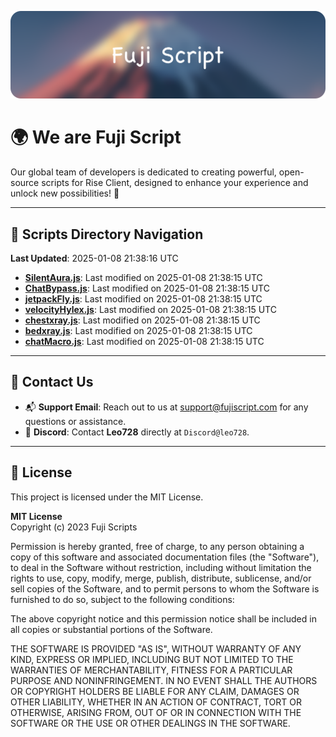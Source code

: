 ![Banner](.github/b.webp)

# 🌍 **We are Fuji Script**

Our global team of developers is dedicated to creating powerful, open-source scripts for Rise Client, designed to enhance your experience and unlock new possibilities! 🌟

---
<!-- SCRIPTS_NAVIGATION_START -->
## 📂 **Scripts Directory Navigation**

**Last Updated**: 2025-01-08 21:38:16 UTC

- **[SilentAura.js](scripts/SilentAura.js)**: Last modified on 2025-01-08 21:38:15 UTC
- **[ChatBypass.js](scripts/ChatBypass.js)**: Last modified on 2025-01-08 21:38:15 UTC
- **[jetpackFly.js](scripts/jetpackFly.js)**: Last modified on 2025-01-08 21:38:15 UTC
- **[velocityHylex.js](scripts/velocityHylex.js)**: Last modified on 2025-01-08 21:38:15 UTC
- **[chestxray.js](scripts/chestxray.js)**: Last modified on 2025-01-08 21:38:15 UTC
- **[bedxray.js](scripts/bedxray.js)**: Last modified on 2025-01-08 21:38:15 UTC
- **[chatMacro.js](scripts/chatMacro.js)**: Last modified on 2025-01-08 21:38:15 UTC

<!-- SCRIPTS_NAVIGATION_END -->

---

## 💬 **Contact Us**  
- 📬 **Support Email**: Reach out to us at [support@fujiscript.com](mailto:support@fujiscript.com) for any questions or assistance.  
- 💬 **Discord**: Contact **Leo728** directly at `Discord@leo728`.

---

## 📜 **License**

This project is licensed under the MIT License.  

**MIT License**  
Copyright (c) 2023 Fuji Scripts  

Permission is hereby granted, free of charge, to any person obtaining a copy of this software and associated documentation files (the "Software"), to deal in the Software without restriction, including without limitation the rights to use, copy, modify, merge, publish, distribute, sublicense, and/or sell copies of the Software, and to permit persons to whom the Software is furnished to do so, subject to the following conditions:  

The above copyright notice and this permission notice shall be included in all copies or substantial portions of the Software.  

THE SOFTWARE IS PROVIDED "AS IS", WITHOUT WARRANTY OF ANY KIND, EXPRESS OR IMPLIED, INCLUDING BUT NOT LIMITED TO THE WARRANTIES OF MERCHANTABILITY, FITNESS FOR A PARTICULAR PURPOSE AND NONINFRINGEMENT. IN NO EVENT SHALL THE AUTHORS OR COPYRIGHT HOLDERS BE LIABLE FOR ANY CLAIM, DAMAGES OR OTHER LIABILITY, WHETHER IN AN ACTION OF CONTRACT, TORT OR OTHERWISE, ARISING FROM, OUT OF OR IN CONNECTION WITH THE SOFTWARE OR THE USE OR OTHER DEALINGS IN THE SOFTWARE.  
